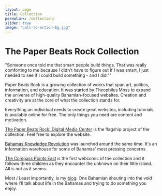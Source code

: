 ```yaml
---
layout: page
title: Collection
permalink: /collection/
slider: true
image: "call-to-action-bg.jpg"
---
```

# The Paper Beats Rock Collection

>
"Someone once told me that smart people build things. That was really comforting to me because I didn't have to figure out if I was smart, I just needed to see if I could build something - and I did.""

Paper Beats Rock is a growing collection of works that span art, politics, information, and education. It was started by Theophilus Moss to expand the universe of high-quality Bahamian-focused websites. Creation and creativity are at the core of what the collection stands for.

Everything an individual needs to create great websites, including tutorials, is available online for free. The only things you need are content and motivation. 

[The Paper Beats Rock: Digital Media Center][1] is the flagship project of the collection. Feel free to explore the website.

[Bahamas Knowledge Revolution][2] was launched around the same time. It's an information warehouse for some of Bahamas' most pressing concerns.

[The Compass Points East][3] is the first webcomic of the collection and it follows three children as they encounter the unknown on their little island. All is not as it seems.

Most / Least importantly, is my [blog][4]. One Bahamian shouting into the void where I'll talk about life in the Bahamas and trying to do something you enjoy.

[1]: http://tmoss4.github.io/pbr/
[2]: http://tmoss4.github.io/bkr/
[3]: http://tmoss4.github.io/tcpe/ 
[4]: http://tmoss4.github.io/